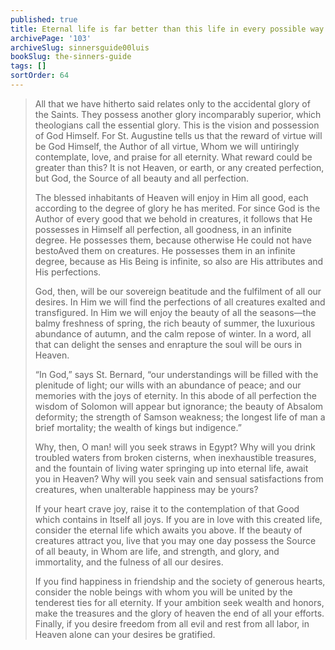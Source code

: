 ```yaml
---
published: true
title: Eternal life is far better than this life in every possible way
archivePage: '103'
archiveSlug: sinnersguide00luis
bookSlug: the-sinners-guide
tags: []
sortOrder: 64
---
```


> All that we have hitherto said relates only to the accidental glory of the Saints. They possess another glory incomparably superior, which theologians call the essential glory. This is the vision and possession of God Himself. For St. Augustine tells us that the reward of virtue will be God Himself, the Author of all virtue, Whom we will untiringly contemplate, love, and praise for all eternity. What reward could be greater than this? It is not Heaven, or earth, or any created perfection, but God, the Source of all beauty and all perfection.
> 
> The blessed inhabitants of Heaven will enjoy in Him all good, each according to the degree of glory he has merited. For since God is the Author of every good that we behold in creatures, it follows that He possesses in Himself all perfection, all goodness, in an infinite degree. He possesses them, because otherwise He could not have bestoAved them on creatures. He possesses them in an infinite degree, because as His Being is infinite, so also are His attributes and His perfections.
> 
> God, then, will be our sovereign beatitude and the fulfilment of all our desires. In Him we will find the perfections of all creatures exalted and transfigured. In Him we will enjoy the beauty of all the seasons—the balmy freshness of spring, the rich beauty of summer, the luxurious abundance of autumn, and the calm repose of winter. In a word, all that can delight the senses and enrapture the soul will be ours in Heaven.
> 
> “In God,” says St. Bernard, “our understandings will be filled with the plenitude of light; our wills with an abundance of peace; and our memories with the joys of eternity. In this abode of all perfection the wisdom of Solomon will appear but ignorance; the beauty of Absalom deformity; the strength of Samson weakness; the longest life of man a brief mortality; the wealth of kings but indigence.”
> 
> Why, then, O man! will you seek straws in Egypt? Why will you drink troubled waters from broken cisterns, when inexhaustible treasures, and the fountain of living water springing up into eternal life, await you in Heaven? Why will you seek vain and sensual satisfactions from creatures, when unalterable happiness may be yours?
> 
> If your heart crave joy, raise it to the contemplation of that Good which contains in Itself all joys. If you are in love with this created life, consider the eternal life which awaits you above. If the beauty of creatures attract you, live that you may one day possess the Source of all beauty, in Whom are life, and strength, and glory, and immortality, and the fulness of all our desires.
>
> If you find happiness in friendship and the society of generous hearts, consider the noble beings with whom you will be united by the tenderest ties for all eternity. If your ambition seek wealth and honors, make the treasures and the glory of heaven the end of all your efforts. Finally, if you desire freedom from all evil and rest from all labor, in Heaven alone can your desires be gratified.
